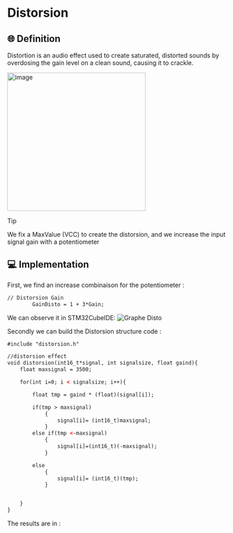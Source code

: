 # Distorsion

## 🌐 Definition
Distortion is an audio effect used to create saturated, distorted sounds by overdosing the gain level on a clean sound, causing it to crackle.

<img width="317" alt="image" src="https://github.com/lucacros/2324_Projet2A_PedaleGuitare/assets/136320490/37382b22-b063-468a-908a-e1f65d279745">


> [!TIP]
> We fix a MaxValue (VCC) to create the distorsion, and we increase the input signal gain with a potentiometer

## 💻 Implementation

First, we find an increase combinaison for the potentiometer : 

```html
// Distorsion Gain
		GainDisto = 1 + 3*Gain;
```
We can observe it in STM32CubeIDE: 
![Graphe Disto](https://github.com/lucacros/2324_Projet2A_PedaleGuitare/assets/136320490/a6a2114c-e499-4bba-b372-0d7809c1e262)


Secondly we can build the Distorsion structure code : 
```html
#include "distorsion.h"

//distorsion effect
void distorsion(int16_t*signal, int signalsize, float gaind){
	float maxsignal = 3500;

	for(int i=0; i < signalsize; i++){

		float tmp = gaind * (float)(signal[i]);

		if(tmp > maxsignal)
			{
				signal[i]= (int16_t)maxsignal;
			}
		else if(tmp <-maxsignal)
			{
				signal[i]=(int16_t)(-maxsignal);
			}

		else
			{
				signal[i]= (int16_t)(tmp);
			}


	}
}
```

The results are in : 

